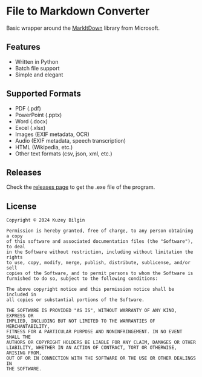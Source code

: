 # File to Markdown Converter

Basic wrapper around the [MarkItDown](https://github.com/microsoft/markitdown) library from Microsoft.

## Features

- Written in Python
- Batch file support
- Simple and elegant

## Supported Formats
- PDF (.pdf)
- PowerPoint (.pptx)
- Word (.docx)
- Excel (.xlsx)
- Images (EXIF metadata, OCR)
- Audio (EXIF metadata, speech transcription)
- HTML (Wikipedia, etc.)
- Other text formats (csv, json, xml, etc.)

## Releases

Check the [releases page](https://github.com/meenbeese/md-convert/releases/latest) to get the .exe file of the program.

## License

```
Copyright © 2024 Kuzey Bilgin

Permission is hereby granted, free of charge, to any person obtaining a copy
of this software and associated documentation files (the "Software"), to deal
in the Software without restriction, including without limitation the rights
to use, copy, modify, merge, publish, distribute, sublicense, and/or sell
copies of the Software, and to permit persons to whom the Software is
furnished to do so, subject to the following conditions:

The above copyright notice and this permission notice shall be included in
all copies or substantial portions of the Software.

THE SOFTWARE IS PROVIDED "AS IS", WITHOUT WARRANTY OF ANY KIND, EXPRESS OR
IMPLIED, INCLUDING BUT NOT LIMITED TO THE WARRANTIES OF MERCHANTABILITY,
FITNESS FOR A PARTICULAR PURPOSE AND NONINFRINGEMENT. IN NO EVENT SHALL THE
AUTHORS OR COPYRIGHT HOLDERS BE LIABLE FOR ANY CLAIM, DAMAGES OR OTHER
LIABILITY, WHETHER IN AN ACTION OF CONTRACT, TORT OR OTHERWISE, ARISING FROM,
OUT OF OR IN CONNECTION WITH THE SOFTWARE OR THE USE OR OTHER DEALINGS IN
THE SOFTWARE.
```